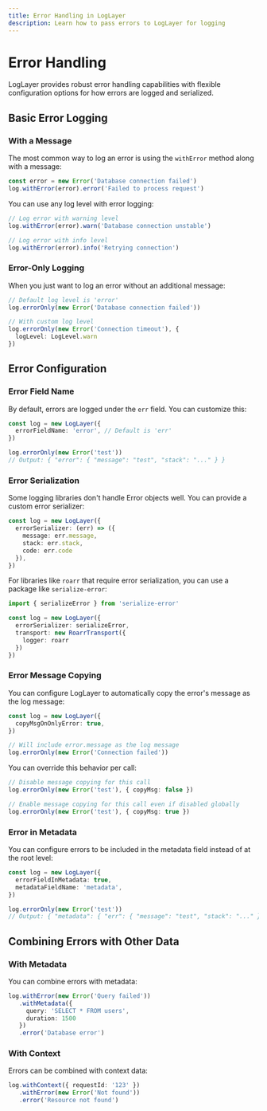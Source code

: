 ```yaml
---
title: Error Handling in LogLayer
description: Learn how to pass errors to LogLayer for logging
---
```


# Error Handling

LogLayer provides robust error handling capabilities with flexible configuration options for how errors are logged and serialized.

## Basic Error Logging

### With a Message

The most common way to log an error is using the `withError` method along with a message:

```typescript
const error = new Error('Database connection failed')
log.withError(error).error('Failed to process request')
```

You can use any log level with error logging:
```typescript
// Log error with warning level
log.withError(error).warn('Database connection unstable')

// Log error with info level
log.withError(error).info('Retrying connection')
```

### Error-Only Logging

When you just want to log an error without an additional message:

```typescript
// Default log level is 'error'
log.errorOnly(new Error('Database connection failed'))

// With custom log level
log.errorOnly(new Error('Connection timeout'), { 
  logLevel: LogLevel.warn 
})
```

## Error Configuration

### Error Field Name

By default, errors are logged under the `err` field. You can customize this:

```typescript
const log = new LogLayer({
  errorFieldName: 'error', // Default is 'err'
})

log.errorOnly(new Error('test'))
// Output: { "error": { "message": "test", "stack": "..." } }
```

### Error Serialization

Some logging libraries don't handle Error objects well. You can provide a custom error serializer:

```typescript
const log = new LogLayer({
  errorSerializer: (err) => ({
    message: err.message,
    stack: err.stack,
    code: err.code
  }),
})
```

For libraries like `roarr` that require error serialization, you can use a package like `serialize-error`:

```typescript
import { serializeError } from 'serialize-error'

const log = new LogLayer({
  errorSerializer: serializeError,
  transport: new RoarrTransport({
    logger: roarr
  })
})
```

### Error Message Copying

You can configure LogLayer to automatically copy the error's message as the log message:

```typescript
const log = new LogLayer({
  copyMsgOnOnlyError: true,
})

// Will include error.message as the log message
log.errorOnly(new Error('Connection failed'))
```

You can override this behavior per call:
```typescript
// Disable message copying for this call
log.errorOnly(new Error('test'), { copyMsg: false })

// Enable message copying for this call even if disabled globally
log.errorOnly(new Error('test'), { copyMsg: true })
```

### Error in Metadata

You can configure errors to be included in the metadata field instead of at the root level:

```typescript
const log = new LogLayer({
  errorFieldInMetadata: true,
  metadataFieldName: 'metadata',
})

log.errorOnly(new Error('test'))
// Output: { "metadata": { "err": { "message": "test", "stack": "..." } } }
```

## Combining Errors with Other Data

### With Metadata

You can combine errors with metadata:

```typescript
log.withError(new Error('Query failed'))
   .withMetadata({
     query: 'SELECT * FROM users',
     duration: 1500
   })
   .error('Database error')
```

### With Context

Errors can be combined with context data:

```typescript
log.withContext({ requestId: '123' })
   .withError(new Error('Not found'))
   .error('Resource not found')
```

